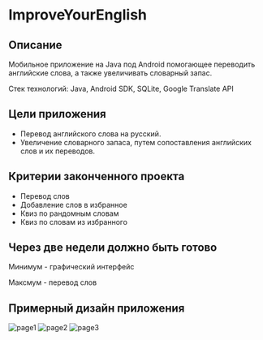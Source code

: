# ImproveYourEnglish
## Описание
Мобильное приложение на Java под Android помогающее переводить английские слова, а также увеличивать словарный запас.

Стек технологий: Java, Android SDK, SQLite, Google Translate API

## Цели приложения
  * Перевод английского слова на русский.
  * Увеличение словарного запаса, путем сопоставления английских слов и их переводов.
## Критерии законченного проекта
  * Перевод слов
  * Добавление слов в избранное
  * Квиз по рандомным словам
  * Квиз по словам из избранного
## Через две недели должно быть готово
Минимум - графический интерфейс

Максмум - перевод слов
## Примерный дизайн приложения
![page1](https://user-images.githubusercontent.com/52213479/65832544-e6364480-e2cd-11e9-9035-b119f19b5f5a.png)
![page2](https://user-images.githubusercontent.com/52213479/65832553-fcdc9b80-e2cd-11e9-9b86-9ff864b70f46.png)
![page3](https://user-images.githubusercontent.com/52213479/65832555-ffd78c00-e2cd-11e9-97c3-431384588d72.png)
